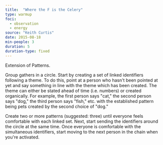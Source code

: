```yaml
---
title:  "Where the F is the Celery"
type: warmup
foci:
  - observation
  - energy
source: "Keith Curtis"
date: 2015-08-18
min-people: 3
duration: 5
duration-type: fixed
---
```

Extension of Patterns.

Group gathers in a circle.
Start by creating a set of linked identifiers following a theme.
To do this, point at a person who hasn't been pointed at yet and say something in line with the theme which has been created.
The theme can either be stated ahead of time (i.e. numbers) or created organically.
For example, the first person says "cat," the second person says "dog," the third person says "fish," etc. with the established pattern being pets created by the second choice of "dog."

Create two or more patterns (suggested: three) until everyone feels comfortable with each linked set.
Next, start sending the identifiers around the circle at the same time.
Once everyone is comfortable with the simultaneous identifiers, start moving to the next person in the chain when you're activated.
